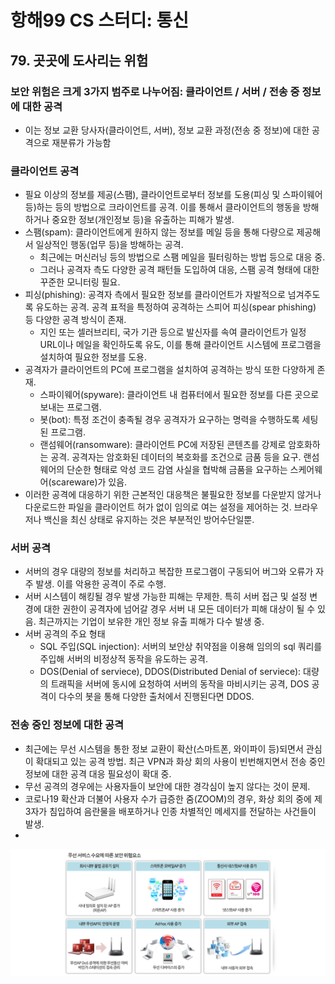 # 항해99 CS 스터디: 통신

## 79. 곳곳에 도사리는 위험

### 보안 위험은  크게  3가지 범주로 나누어짐: 클라이언트 / 서버 / 전송 중 정보에 대한 공격

- 이는 정보 교환 당사자(클라이언트, 서버), 정보 교환 과정(전송 중 정보)에 대한 공격으로 재분류가 가능함

### 클라이언트 공격

- 필요 이상의 정보를 제공(스팸), 클라이언트로부터 정보를 도용(피싱 및 스파이웨어 등)하는 등의 방법으로 크라이언트를 공격. 이를 통해서 클라이언트의 행동을 방해하거나 중요한 정보(개인정보 등)을 유출하는 피해가 발생.
- 스팸(spam): 클라이언트에게 원하지 않는 정보를 메일 등을 통해 다량으로 제공해서 일상적인 행동(업무 등)을 방해하는 공격.
  - 최근에는 머신러닝 등의 방법으로 스팸 메일을 필터링하는 방법 등으로 대응 중.
  - 그러나 공격자 측도 다양한 공격 패턴들 도입하여 대응, 스팸 공격 형태에 대한 꾸준한 모니터링 필요.
- 피싱(phishing): 공격자 측에서 필요한 정보를 클라이언트가 자발적으로 넘겨주도록 유도하는 공격. 공격 표적을 특정하여 공격하는 스피어 피싱(spear phishing) 등 다양한 공격 방식이 존재.
  - 지인 또는 셀러브리티, 국가 기관 등으로 발신자를 속여 클라이언트가 일정 URL이나 메일을 확인하도록 유도, 이를 통해 클라이언트 시스템에 프로그램을 설치하여 필요한 정보를 도용.
- 공격자가 클라이언트의 PC에 프로그램을 설치하여 공격하는 방식 또한 다양하게 존재.
  - 스파이웨어(spyware): 클라이언트 내 컴퓨터에서 필요한 정보를 다른 곳으로 보내는 프로그램.
  - 봇(bot): 특정 조건이 충족될 경우 공격자가 요구하는 명력을 수행하도록 세팅된 프로그램.
  - 랜섬웨어(ransomware): 클라이언트 PC에 저장된 콘텐츠를 강제로 암호화하는 공격. 공격자는 암호화된 데이터의 복호화를 조건으로 금품 등을 요구. 랜섬웨어의 단순한 형태로 악성 코드 감염 사실을 협박해 금품을 요구하는 스케어웨어(scareware)가 있음.
- 이러한 공격에 대응하기 위한 근본적인 대응책은 불필요한 정보를 다운받지 않거나 다운로드한 파일을 클라이언트 허가 없이 임의로 여는 설정을 제어하는 것. 브라우저나 백신을 최신 상태로 유지하는 것은 부분적인 방어수단일뿐.
  
### 서버 공격

- 서버의 경우 대량의 정보를 처리하고 복잡한 프로그램이 구동되어 버그와 오류가 자주 발생. 이를 악용한 공격이 주로 수행.
- 서버 시스템이 해킹될 경우 발생 가능한 피해는 무제한. 특히 서버 접근 및 설정 변경에 대한 권한이 공격자에 넘어갈 경우 서버 내 모든 데이터가 피해 대상이 될 수 있음. 최근까지는 기업이 보유한 개인 정보 유출 피해가 다수 발생 중.
- 서버 공격의 주요 형태
  - SQL 주입(SQL injection): 서버의 보안상 취약점을 이용해 임의의 sql 쿼리를 주입해 서버의 비정상적 동작을 유도하는 공격.
  - DOS(Denial of serviece), DDOS(Distributed Denial of serviece): 대량의 트래픽을 서버에 동시에 요청하여 서버의 동작을 마비시키는 공격, DOS 공격이 다수의 봇을 통해 다양한 출처에서 진행된다면 DDOS.

### 전송 중인 정보에 대한 공격

- 최근에는 무선 시스템을 통한 정보 교환이 확산(스마트폰, 와이파이 등)되면서 관심이 확대되고 있는 공격 방법. 최근 VPN과 화상 회의 사용이 빈번해지면서 전송 중인 정보에 대한 공격 대응 필요성이 확대 중.
- 무선 공격의 경우에는 사용자들이 보안에 대한 경각심이 높지 않다는 것이 문제.
- 코로나19 확산과 더불어 사용자 수가 급증한 줌(ZOOM)의 경우, 화상 회의 중에 제3자가 침입하여 음란물을 배포하거나 인종 차별적인 메세지를 전달하는 사건들이 발생.
- 
![Screemsj](image/wireless_threat.png)